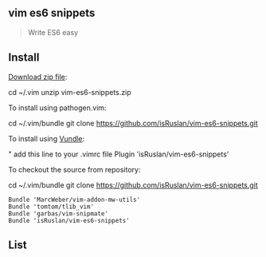 ## vim es6 snippets

> Write ES6 easy

## Install

[Download zip file](http://www.vim.org/scripts/script.php?script_id=0):

cd ~/.vim
unzip vim-es6-snippets.zip

To install using pathogen.vim:

cd ~/.vim/bundle
git clone https://github.com/isRuslan/vim-es6-snippets.git

To install using [Vundle](https://github.com/gmarik/vundle):

" add this line to your .vimrc file
Plugin 'isRuslan/vim-es6-snippets'

To checkout the source from repository:

cd ~/.vim/bundle
git clone https://github.com/isRuslan/vim-es6-snippets.git

```vim
Bundle 'MarcWeber/vim-addon-mw-utils'
Bundle 'tomtom/tlib_vim'
Bundle 'garbas/vim-snipmate'
Bundle 'isRuslan/vim-es6-snippets'
```

## List
